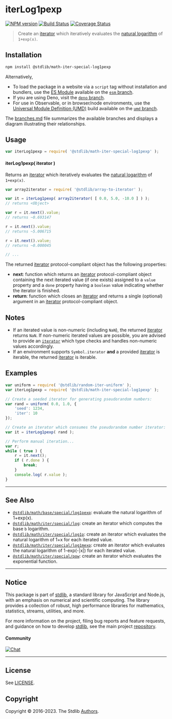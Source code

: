 <!--

@license Apache-2.0

Copyright (c) 2020 The Stdlib Authors.

Licensed under the Apache License, Version 2.0 (the "License");
you may not use this file except in compliance with the License.
You may obtain a copy of the License at

   http://www.apache.org/licenses/LICENSE-2.0

Unless required by applicable law or agreed to in writing, software
distributed under the License is distributed on an "AS IS" BASIS,
WITHOUT WARRANTIES OR CONDITIONS OF ANY KIND, either express or implied.
See the License for the specific language governing permissions and
limitations under the License.

-->

# iterLog1pexp

[![NPM version][npm-image]][npm-url] [![Build Status][test-image]][test-url] [![Coverage Status][coverage-image]][coverage-url] <!-- [![dependencies][dependencies-image]][dependencies-url] -->

> Create an [iterator][mdn-iterator-protocol] which iteratively evaluates the [natural logarithm][@stdlib/math/base/special/log1pexp] of `1+exp(x)`.

<!-- Section to include introductory text. Make sure to keep an empty line after the intro `section` element and another before the `/section` close. -->

<section class="intro">

</section>

<!-- /.intro -->

<!-- Package usage documentation. -->

<section class="installation">

## Installation

```bash
npm install @stdlib/math-iter-special-log1pexp
```

Alternatively,

-   To load the package in a website via a `script` tag without installation and bundlers, use the [ES Module][es-module] available on the [`esm` branch][esm-url].
-   If you are using Deno, visit the [`deno` branch][deno-url].
-   For use in Observable, or in browser/node environments, use the [Universal Module Definition (UMD)][umd] build available on the [`umd` branch][umd-url].

The [branches.md][branches-url] file summarizes the available branches and displays a diagram illustrating their relationships.

</section>

<section class="usage">

## Usage

```javascript
var iterLog1pexp = require( '@stdlib/math-iter-special-log1pexp' );
```

#### iterLog1pexp( iterator )

Returns an [iterator][mdn-iterator-protocol] which iteratively evaluates the [natural logarithm][@stdlib/math/base/special/log1pexp] of `1+exp(x)`.

```javascript
var array2iterator = require( '@stdlib/array-to-iterator' );

var it = iterLog1pexp( array2iterator( [ 0.0, 5.0, -10.0 ] ) );
// returns <Object>

var r = it.next().value;
// returns ~0.693147

r = it.next().value;
// returns ~5.006715

r = it.next().value;
// returns ~0.000045

// ...
```

The returned [iterator][mdn-iterator-protocol] protocol-compliant object has the following properties:

-   **next**: function which returns an [iterator][mdn-iterator-protocol] protocol-compliant object containing the next iterated value (if one exists) assigned to a `value` property and a `done` property having a `boolean` value indicating whether the iterator is finished.
-   **return**: function which closes an [iterator][mdn-iterator-protocol] and returns a single (optional) argument in an [iterator][mdn-iterator-protocol] protocol-compliant object.

</section>

<!-- /.usage -->

<!-- Package usage notes. Make sure to keep an empty line after the `section` element and another before the `/section` close. -->

<section class="notes">

## Notes

-   If an iterated value is non-numeric (including `NaN`), the returned [iterator][mdn-iterator-protocol] returns `NaN`. If non-numeric iterated values are possible, you are advised to provide an [`iterator`][mdn-iterator-protocol] which type checks and handles non-numeric values accordingly.
-   If an environment supports `Symbol.iterator` **and** a provided [iterator][mdn-iterator-protocol] is iterable, the returned [iterator][mdn-iterator-protocol] is iterable.

</section>

<!-- /.notes -->

<!-- Package usage examples. -->

<section class="examples">

## Examples

<!-- eslint no-undef: "error" -->

```javascript
var uniform = require( '@stdlib/random-iter-uniform' );
var iterLog1pexp = require( '@stdlib/math-iter-special-log1pexp' );

// Create a seeded iterator for generating pseudorandom numbers:
var rand = uniform( 0.0, 1.0, {
    'seed': 1234,
    'iter': 10
});

// Create an iterator which consumes the pseudorandom number iterator:
var it = iterLog1pexp( rand );

// Perform manual iteration...
var r;
while ( true ) {
    r = it.next();
    if ( r.done ) {
        break;
    }
    console.log( r.value );
}
```

</section>

<!-- /.examples -->

<!-- Section to include cited references. If references are included, add a horizontal rule *before* the section. Make sure to keep an empty line after the `section` element and another before the `/section` close. -->

<section class="references">

</section>

<!-- /.references -->

<!-- Section for related `stdlib` packages. Do not manually edit this section, as it is automatically populated. -->

<section class="related">

* * *

## See Also

-   <span class="package-name">[`@stdlib/math/base/special/log1pexp`][@stdlib/math/base/special/log1pexp]</span><span class="delimiter">: </span><span class="description">evaluate the natural logarithm of 1+exp(x).</span>
-   <span class="package-name">[`@stdlib/math/iter/special/log`][@stdlib/math/iter/special/log]</span><span class="delimiter">: </span><span class="description">create an iterator which computes the base `b` logarithm.</span>
-   <span class="package-name">[`@stdlib/math/iter/special/log1p`][@stdlib/math/iter/special/log1p]</span><span class="delimiter">: </span><span class="description">create an iterator which evaluates the natural logarithm of 1+x for each iterated value.</span>
-   <span class="package-name">[`@stdlib/math/iter/special/log1mexp`][@stdlib/math/iter/special/log1mexp]</span><span class="delimiter">: </span><span class="description">create an iterator which evaluates the natural logarithm of 1-exp(-|x|) for each iterated value.</span>
-   <span class="package-name">[`@stdlib/math/iter/special/pow`][@stdlib/math/iter/special/pow]</span><span class="delimiter">: </span><span class="description">create an iterator which evaluates the exponential function.</span>

</section>

<!-- /.related -->

<!-- Section for all links. Make sure to keep an empty line after the `section` element and another before the `/section` close. -->


<section class="main-repo" >

* * *

## Notice

This package is part of [stdlib][stdlib], a standard library for JavaScript and Node.js, with an emphasis on numerical and scientific computing. The library provides a collection of robust, high performance libraries for mathematics, statistics, streams, utilities, and more.

For more information on the project, filing bug reports and feature requests, and guidance on how to develop [stdlib][stdlib], see the main project [repository][stdlib].

#### Community

[![Chat][chat-image]][chat-url]

---

## License

See [LICENSE][stdlib-license].


## Copyright

Copyright &copy; 2016-2023. The Stdlib [Authors][stdlib-authors].

</section>

<!-- /.stdlib -->

<!-- Section for all links. Make sure to keep an empty line after the `section` element and another before the `/section` close. -->

<section class="links">

[npm-image]: http://img.shields.io/npm/v/@stdlib/math-iter-special-log1pexp.svg
[npm-url]: https://npmjs.org/package/@stdlib/math-iter-special-log1pexp

[test-image]: https://github.com/stdlib-js/math-iter-special-log1pexp/actions/workflows/test.yml/badge.svg?branch=main
[test-url]: https://github.com/stdlib-js/math-iter-special-log1pexp/actions/workflows/test.yml?query=branch:main

[coverage-image]: https://img.shields.io/codecov/c/github/stdlib-js/math-iter-special-log1pexp/main.svg
[coverage-url]: https://codecov.io/github/stdlib-js/math-iter-special-log1pexp?branch=main

<!--

[dependencies-image]: https://img.shields.io/david/stdlib-js/math-iter-special-log1pexp.svg
[dependencies-url]: https://david-dm.org/stdlib-js/math-iter-special-log1pexp/main

-->

[chat-image]: https://img.shields.io/gitter/room/stdlib-js/stdlib.svg
[chat-url]: https://gitter.im/stdlib-js/stdlib/

[stdlib]: https://github.com/stdlib-js/stdlib

[stdlib-authors]: https://github.com/stdlib-js/stdlib/graphs/contributors

[umd]: https://github.com/umdjs/umd
[es-module]: https://developer.mozilla.org/en-US/docs/Web/JavaScript/Guide/Modules

[deno-url]: https://github.com/stdlib-js/math-iter-special-log1pexp/tree/deno
[umd-url]: https://github.com/stdlib-js/math-iter-special-log1pexp/tree/umd
[esm-url]: https://github.com/stdlib-js/math-iter-special-log1pexp/tree/esm
[branches-url]: https://github.com/stdlib-js/math-iter-special-log1pexp/blob/main/branches.md

[stdlib-license]: https://raw.githubusercontent.com/stdlib-js/math-iter-special-log1pexp/main/LICENSE

[mdn-iterator-protocol]: https://developer.mozilla.org/en-US/docs/Web/JavaScript/Reference/Iteration_protocols#The_iterator_protocol

<!-- <related-links> -->

[@stdlib/math/base/special/log1pexp]: https://github.com/stdlib-js/math-base-special-log1pexp

[@stdlib/math/iter/special/log]: https://github.com/stdlib-js/math-iter-special-log

[@stdlib/math/iter/special/log1p]: https://github.com/stdlib-js/math-iter-special-log1p

[@stdlib/math/iter/special/log1mexp]: https://github.com/stdlib-js/math-iter-special-log1mexp

[@stdlib/math/iter/special/pow]: https://github.com/stdlib-js/math-iter-special-pow

<!-- </related-links> -->

</section>

<!-- /.links -->
